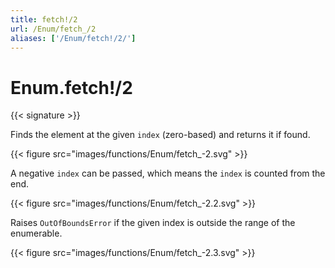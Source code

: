 ```yaml
---
title: fetch!/2
url: /Enum/fetch_/2
aliases: ['/Enum/fetch!/2/']
---
```


# Enum.fetch!/2

{{< signature >}}

Finds the element at the given `index` (zero-based) and returns it if found.

{{< figure src="images/functions/Enum/fetch_-2.svg" >}}

A negative `index` can be passed, which means the `index` is counted from the end.

{{< figure src="images/functions/Enum/fetch_-2.2.svg" >}}

Raises `OutOfBoundsError` if the given index is outside the range of the enumerable.

{{< figure src="images/functions/Enum/fetch_-2.3.svg" >}}
